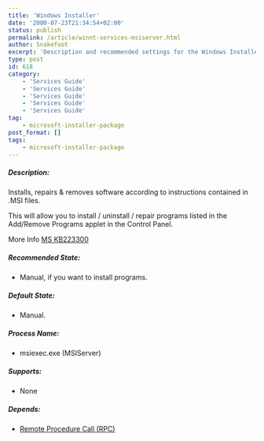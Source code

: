 ```yaml
---
title: 'Windows Installer'
date: '2000-07-23T21:34:54+02:00'
status: publish
permalink: /article/winnt-services-msiserver.html
author: Snakefoot
excerpt: 'Description and recommended settings for the Windows Installer service.'
type: post
id: 618
category:
    - 'Services Guide'
    - 'Services Guide'
    - 'Services Guide'
    - 'Services Guide'
    - 'Services Guide'
tag:
    - microsoft-installer-package
post_format: []
tags:
    - microsoft-installer-package
---
```

##### Description:

 Installs, repairs &amp; removes software according to instructions contained in .MSI files.  
  
 This will allow you to install / uninstall / repair programs listed in the Add/Remove Programs applet in the Control Panel.  
  
 More Info [MS KB223300](http://support.microsoft.com/kb/223300 "How to Enable Windows Installer Logging [Q223300]")  
  
##### Recommended State:

- Manual, if you want to install programs.

##### Default State:

- Manual.

##### Process Name:

- msiexec.exe (MSIServer)

##### Supports:

- None

##### Depends:

- [Remote Procedure Call (RPC)](/article/winnt-services-rpcss.html)
